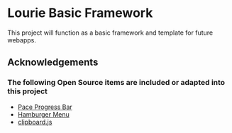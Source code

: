 # Lourie Basic Framework

This project will function as a basic framework and template for future webapps. 

## Acknowledgements

### The following Open Source items are included or adapted into this project

-  [Pace Progress Bar](https://github.hubspot.com/pace/docs/welcome/)
-  [Hamburger Menu](https://codepen.io/erikterwan/pen/EVzeRP)
-  [clipboard.js](https://zenorocha.github.io/clipboard.js)
